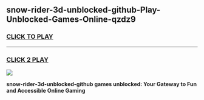 
## snow-rider-3d-unblocked-github-Play-Unblocked-Games-Online-qzdz9
<h3>
<a href="https://premium76.site?title=snow-rider-3d-unblocked-github&ref=25A">CLICK TO PLAY</a></h3>
<hr>

<h3>
<a href="https://premium76.site?title=snow-rider-3d-unblocked-github&ref=25A">CLICK 2 PLAY</a>
  
</h3>

<a href="https://premium76.site?title=snow-rider-3d-unblocked-github&ref=25A"><img src="https://clearcache.store/games.png"></a>


**snow-rider-3d-unblocked-github games unblocked: Your Gateway to Fun and Accessible Online Gaming**
